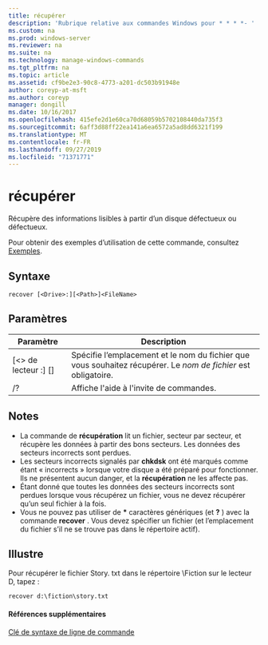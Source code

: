 ```yaml
---
title: récupérer
description: 'Rubrique relative aux commandes Windows pour * * * *- '
ms.custom: na
ms.prod: windows-server
ms.reviewer: na
ms.suite: na
ms.technology: manage-windows-commands
ms.tgt_pltfrm: na
ms.topic: article
ms.assetid: cf9be2e3-90c8-4773-a201-dc503b91948e
author: coreyp-at-msft
ms.author: coreyp
manager: dongill
ms.date: 10/16/2017
ms.openlocfilehash: 415efe2d1e60ca70d68059b5702108440da735f3
ms.sourcegitcommit: 6aff3d88ff22ea141a6ea6572a5ad8dd6321f199
ms.translationtype: MT
ms.contentlocale: fr-FR
ms.lasthandoff: 09/27/2019
ms.locfileid: "71371771"
---
```

# <a name="recover"></a>récupérer



Récupère des informations lisibles à partir d’un disque défectueux ou défectueux.

Pour obtenir des exemples d’utilisation de cette commande, consultez [Exemples](#BKMK_examples).

## <a name="syntax"></a>Syntaxe

```
recover [<Drive>:][<Path>]<FileName>
```

## <a name="parameters"></a>Paramètres

|           Paramètre           |                                          Description                                          |
|-------------------------------|-----------------------------------------------------------------------------------------------|
| [\<> de lecteur :] [<Path>]<FileName> | Spécifie l’emplacement et le nom du fichier que vous souhaitez récupérer. Le *nom de fichier* est obligatoire. |
|              /?               |                             Affiche l'aide à l'invite de commandes.                              |

## <a name="remarks"></a>Notes

-   La commande de **récupération** lit un fichier, secteur par secteur, et récupère les données à partir des bons secteurs. Les données des secteurs incorrects sont perdues.
-   Les secteurs incorrects signalés par **chkdsk** ont été marqués comme étant « incorrects » lorsque votre disque a été préparé pour fonctionner. Ils ne présentent aucun danger, et la **récupération** ne les affecte pas.
-   Étant donné que toutes les données des secteurs incorrects sont perdues lorsque vous récupérez un fichier, vous ne devez récupérer qu’un seul fichier à la fois.
-   Vous ne pouvez pas utiliser de **&#42;** caractères génériques (et **?** ) avec la commande **recover** . Vous devez spécifier un fichier (et l’emplacement du fichier s’il ne se trouve pas dans le répertoire actif).

## <a name="BKMK_examples"></a>Illustre

Pour récupérer le fichier Story. txt dans le répertoire \Fiction sur le lecteur D, tapez :
```
recover d:\fiction\story.txt 
```

#### <a name="additional-references"></a>Références supplémentaires

[Clé de syntaxe de ligne de commande](command-line-syntax-key.md)